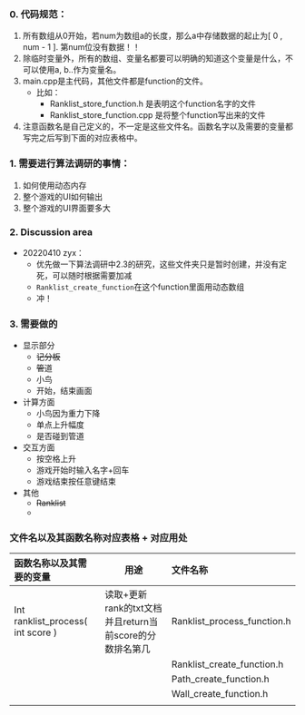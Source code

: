 ### 0. 代码规范：

1. 所有数组从0开始，若num为数组a的长度，那么a中存储数据的起止为[ 0 , num - 1 ]. 第num位没有数据！！
2. 除临时变量外，所有的数组、变量名都要可以明确的知道这个变量是什么，不可以使用a, b..作为变量名。
3. main.cpp是主代码，其他文件都是function的文件。
   * 比如：
     * Ranklist_store_function.h 是表明这个function名字的文件
     * Ranklist_store_function.cpp 是将整个function写出来的文件
4. 注意函数名是自己定义的，不一定是这些文件名。函数名字以及需要的变量都写完之后写到下面的对应表格中。

### 1. 需要进行算法调研的事情：

1. 如何使用动态内存
2. 整个游戏的UI如何输出
3. 整个游戏的UI界面要多大



### 2. Discussion area

* 20220410 zyx：
  * 优先做一下算法调研中2.3的研究，这些文件夹只是暂时创建，并没有定死，可以随时根据需要加减
  * ``Ranklist_create_function``在这个function里面用动态数组
  * 冲！



### 3. 需要做的

* 显示部分
  * ~~记分板~~
  * ~~管~~道
  * 小鸟
  * 开始，结束画面
* 计算方面
  * 小鸟因为重力下降
  * 单点上升幅度
  * 是否碰到管道
* 交互方面
  * 按空格上升
  * 游戏开始时输入名字+回车
  * 游戏结束按任意键结束
* 其他
  * ~~Ranklist~~
  * 

### 文件名以及其函数名称对应表格 + 对应用处

| 函数名称以及其需要的变量          | 用途                                                    | 文件名称                    |
| :-------------------------------- | ------------------------------------------------------- | :-------------------------- |
| Int ranklist_process( int score ) | 读取+更新rank的txt文档并且return当前score的分数排名第几 | Ranklist_process_function.h |
|                                   |                                                         | Ranklist_create_function.h  |
|                                   |                                                         | Path_create_function.h      |
|                                   |                                                         | Wall_create_function.h      |
|                                   |                                                         |                             |

